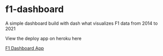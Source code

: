 # f1-dashboard
A simple dashboard build with dash what visualizes F1 data from 2014 to 2021

View the deploy app on heroku here 

[F1 Dashboard App](https://f1dash-app.herokuapp.com/)
